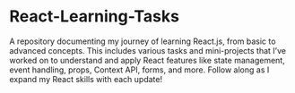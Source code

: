 # React-Learning-Tasks
A repository documenting my journey of learning React.js, from basic to advanced concepts. This includes various tasks and mini-projects that I’ve worked on to understand and apply React features like state management, event handling, props, Context API, forms, and more. Follow along as I expand my React skills with each update!
